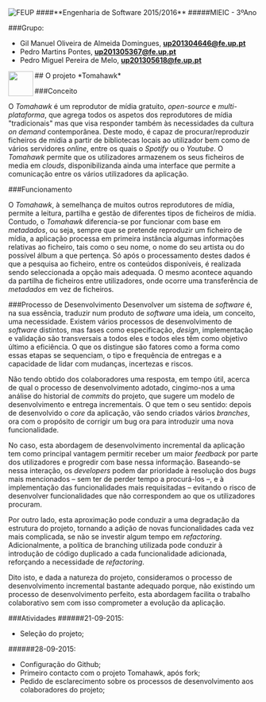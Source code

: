 <img src="https://encrypted-tbn2.gstatic.com/images?q=tbn:ANd9GcQ5v37xur40kL994HczH-li9mzyHP47jhvORpy-vNoHzatPjm11gSvwLVU" alt="FEUP">
####**Engenharia de Software 2015/2016**
#####MIEIC - 3ºAno

###Grupo:
- Gil Manuel Oliveira de Almeida Domingues, **up201304646@fe.up.pt** 
- Pedro Martins Pontes, **up201305367@fe.up.pt**
- Pedro Miguel Pereira de Melo, **up201305618@fe.up.pt**

<img src="https://avatars0.githubusercontent.com/u/440844?v=3&s=200" align="left" width="50">
##  O projeto *Tomahawk*

###Conceito

O *Tomahawk* é um reprodutor de mídia gratuito, *open-source* e *multi-plataforma*, que agrega todos os aspetos dos reprodutores de mídia "tradicionais" mas que visa responder também às necessidades da cultura *on demand* contemporânea. Deste modo, é capaz de procurar/reproduzir ficheiros de mídia a partir de bibliotecas locais ao utilizador bem como de vários servidores *online*, entre os quais o *Spotify* ou o *Youtube*. 
O *Tomahawk* permite que os utilizadores armazenem os seus ficheiros de media em *clouds*, disponibilizanda ainda uma interface que permite a comunicação entre os vários utilizadores da aplicação. 

###Funcionamento

O *Tomahawk*, à semelhança de muitos outros reprodutores de mídia, permite a leitura, partilha e gestão de diferentes tipos de ficheiros de mídia. Contudo, o *Tomahawk* diferencia-se por funcionar com base em *metadados*, ou seja, sempre que se pretende reproduzir um ficheiro de mídia, a aplicação processa em primeira instância algumas informações relativas ao ficheiro, tais como o seu nome, o nome do seu artista ou do possível álbum a que pertença. Só após o processamento destes dados é que a pesquisa ao ficheiro, entre os conteúdos disponíveis, é realizada sendo seleccionada a opção mais adequada. O mesmo acontece aquando da partilha de ficheiros entre utilizadores, onde ocorre uma transferência de *metadados* em vez de ficheiros.

###Processo de Desenvolvimento
Desenvolver um sistema de *software* é, na sua essência, traduzir num produto de *software* uma ideia, um conceito, uma necessidade. Existem vários processos de desenvolvimento de *software* distintos, mas fases como especificação, *design*, implementação e validação são transversais a todos eles e todos eles têm como objetivo último a eficiência. O que os distingue são fatores como a forma como essas etapas se sequenciam, o tipo e frequência de entregas e a capacidade de lidar com mudanças, incertezas e riscos.

Não tendo obtido dos colaboradores uma resposta, em tempo útil, acerca de qual o processo de desenvolvimento adotado, cingimo-nos a uma análise do historial de *commits* do projeto, que sugere um modelo de desenvolvimento e entrega incrementais. O que tem o seu sentido: depois de desenvolvido o *core* da aplicação, vão sendo criados vários *branches*, ora com o propósito de corrigir um bug ora para introduzir uma nova funcionalidade. 

No caso, esta abordagem de desenvolvimento incremental da aplicação tem como principal vantagem permitir receber um maior *feedback* por parte dos utilizadores e progredir com base nessa informação. Baseando-se nessa interação, os *developers* podem dar prioridade à resolução dos *bugs* mais mencionados – sem ter de perder tempo a procurá-los –, e à implementação das funcionalidades mais requisitadas – evitando o risco de desenvolver funcionalidades que não correspondem ao que os utilizadores procuram.

Por outro lado, esta aproximação pode conduzir a uma degradação da estrutura do projeto, tornando a adição de novas funcionalidades cada vez mais complicada, se não se investir algum tempo em *refactoring*. Adicionalmente, a política de branching utilizada pode conduzir à introdução de código duplicado a cada funcionalidade adicionada, reforçando a necessidade de *refactoring*.

Dito isto, e dada a natureza do projeto, consideramos o processo de desenvolvimento incremental bastante adequado porque, não existindo um processo de desenvolvimento perfeito, esta abordagem facilita o trabalho colaborativo sem com isso comprometer a evolução da aplicação.


###Atividades
######21-09-2015:
- Seleção do projeto;

######28-09-2015:
- Configuração do Github;
- Primeiro contacto com o projeto Tomahawk, após fork; 
- Pedido de esclarecimento sobre os processos de desenvolvimento aos colaboradores do projeto;





